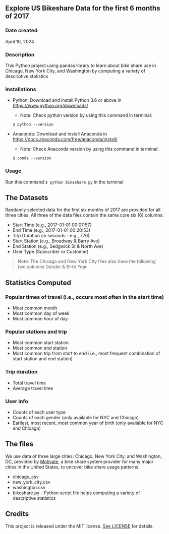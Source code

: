 ## Explore US Bikeshare Data for the first 6 months of 2017
### Date created
April 10, 2024

### Description
This Python project using pandas library to learn about bike share use in Chicago, New York City, and Washington by computing a variety of descriptive statistics

### Installations
- Python: Download and install Python 3.6 or above in https://www.python.org/downloads/
    - Note: Check python version by using this command in terminal:
    ```
    $ python --version
    ```

- Anaconda: Download and install Anaconda in https://docs.anaconda.com/free/anaconda/install/
    - Note: Check Anaconda version by using this command in terminal:
    ```
    $ conda --version
    ```

### Usage
Run this command `$ python bikeshare.py` in the terminal

## The Datasets
Randomly selected data for the first six months of 2017 are provided for all three cities. All three of the data files contain the same core six (6) columns:

- Start Time (e.g., 2017-01-01 00:07:57)
- End Time (e.g., 2017-01-01 00:20:53)
- Trip Duration (in seconds - e.g., 776)
- Start Station (e.g., Broadway & Barry Ave)
- End Station (e.g., Sedgwick St & North Ave)
- User Type (Subscriber or Customer)

> Note: The Chicago and New York City files also have the following two columns Gender & Birth Year

## Statistics Computed
### Popular times of travel (i.e., occurs most often in the start time)
- Most common month
- Most common day of week
- Most common hour of day

### Popular stations and trip
- Most common start station
- Most common end station
- Most common trip from start to end (i.e., most frequent combination of start station and end station)

### Trip duration
- Total travel time
- Average travel time

### User info
- Counts of each user type
- Counts of each gender (only available for NYC and Chicago)
- Earliest, most recent, most common year of birth (only available for NYC and Chicago)

## The files 
We use data of three large cities: Chicago, New York City, and Washington, DC, provided by [Motivate](https://motivateco.com/), a bike share system provider for many major cities in the United States, to uncover bike share usage patterns.
- chicago_csv
- new_york_city.csv
- washington.csv
- bikeshare.py - Python script file helps computing a variety of descriptive statistics


## Credits
This project is released under the MIT license. [See LICENSE](https://github.com/dongan2212/pdsnd_github/blob/master/LICENSE) for details.

